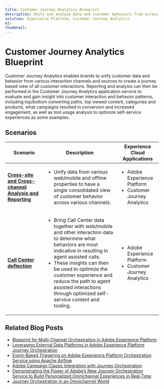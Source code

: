 ```yaml
---
title: Customer Journey Analytics Blueprint
description: Unify and analyze data and customer behaviors from across the customer journey
solution: Experience Platform, Customer Journey Analytics
kt: 
thumbnail: 
---
```


# Customer Journey Analytics Blueprint

Customer Journey Analytics enables brands to unify customer data and behavior from various interaction channels and sources to create a journey based view of all customer interactions. Reporting and analysis can then be performed in the Customer Journey Analytics application service to evaluate and gain insight into customer interaction and behavior patterns, including top/bottom converting paths, top viewed content, categories and products, what campaigns resulted in conversion and increased engagement, as well as tool usage analysis to optimize self-service experiences as some examples.

## Scenarios

| Scenario | Description |  Experience Cloud Applications | 
|---|---|---|
| **[Cross-site and Cross-channel Analysis and Reporting](cross-site.md)**  | <ul><li>Unify data from various web/mobile and offline properties to have a single consolidated view of customer behavior across various channels.</li></ul> | <ul><li>Adobe Experience Platform</li><li>Customer Journey Analytics</li></ul>| 
| **[Call Center deflection](call-deflect.md)** | <ul><li>Bring Call Center data together with web/mobile and other interaction data to determine what behaviors are most indicative in resulting in agent assisted calls.</li><li>These insights can then be used to optimize the customer experience and reduce the path to agent assisted interactions through optimized self-service content and tooling.  </li></ul> | <ul><li>Adobe Experience Platform</li><li>Customer Journey Analytics</li> |

## Related Blog Posts

* [Blueprint for Multi-Channel Orchestration in Adobe Experience Platform](https://medium.com/adobetech/blueprint-for-multi-channel-orchestration-in-adobe-experience-platform-c68317e94184)
* [Leveraging External Data Platforms in Adobe Experience Platform Journey Orchestration](https://medium.com/adobetech/leveraging-external-data-platforms-in-adobe-experience-platform-journey-orchestration-54fc6134fe17)
* [Event-Based Triggering on Adobe Experience Platform Orchestration Service using Apache Airflow](https://medium.com/adobetech/event-based-triggering-on-adobe-experience-platform-orchestration-service-using-apache-airflow-8607b28251f1)
* [Adobe Campaign Classic Integration with Journey Orchestration](https://medium.com/adobetech/adobe-campaign-classic-integration-with-journey-orchestration-ae577653281)
* [Demonstrating the Power of Adobe’s New Journey Orchestration Service to Build Personalized Omnichannel Experiences in Real-Time](https://medium.com/adobetech/demonstrating-the-power-of-adobes-new-journey-orchestration-service-to-build-personalized-aa60d88cd34)
* [Journey Orchestration in an Omnichannel World](https://medium.com/adobetech/journey-orchestration-in-an-omnichannel-world-3a2d32d556d9)